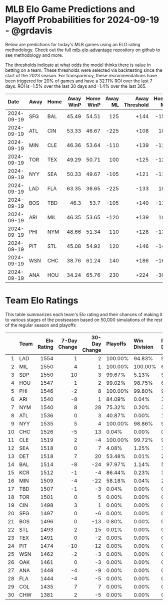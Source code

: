 # MLB Elo Game Predictions and Playoff Probabilities for 2024-09-19 - @grdavis
Below are predictions for today's MLB games using an ELO rating methodology. Check out the full [mlb-elo-advantage](https://github.com/grdavis/mlb-elo-advantage) repository on github to see methodology and more.

The thresholds indicate at what odds the model thinks there is value in betting on a team. These thresholds were selected via backtesting since the start of the 2023 season. For transparency, these recommendations have been triggered for 20% of games and have a 32.11% ROI over the last 7 days. ROI is -1.5% over the last 30 days and -1.4% over the last 365.

| Date       | Away   | Home   |   Away WinP |   Home WinP |   Away ML |   Away Threshold |   Home ML |   Home Threshold |
|:-----------|:-------|:-------|------------:|------------:|----------:|-----------------:|----------:|-----------------:|
| 2024-09-19 | SFG    | BAL    |       45.49 |       54.51 |       125 |             +144 |      -150 |             +104 |
| 2024-09-19 | ATL    | CIN    |       53.33 |       46.67 |      -225 |             +108 |       180 |             +138 |
| 2024-09-19 | MIN    | CLE    |       46.36 |       53.64 |      -110 |             +139 |      -110 |             +107 |
| 2024-09-19 | TOR    | TEX    |       49.29 |       50.71 |       100 |             +125 |      -120 |             +119 |
| 2024-09-19 | NYY    | SEA    |       50.33 |       49.67 |      -105 |             +121 |      -115 |             +123 |
| 2024-09-19 | LAD    | FLA    |       63.35 |       36.65 |      -225 |             -133 |       180 |             +203 |
| 2024-09-19 | BOS    | TBD    |       46.3  |       53.7  |      -105 |             +140 |      -115 |             +107 |
| 2024-09-19 | ARI    | MIL    |       46.35 |       53.65 |      -120 |             +139 |       100 |             +107 |
| 2024-09-19 | PHI    | NYM    |       48.66 |       51.34 |       110 |             +128 |      -130 |             +116 |
| 2024-09-19 | PIT    | STL    |       45.08 |       54.92 |       120 |             +146 |      -145 |             +102 |
| 2024-09-19 | WSN    | CHC    |       38.76 |       61.24 |       140 |             +186 |      -165 |             -123 |
| 2024-09-19 | ANA    | HOU    |       34.24 |       65.76 |       230 |             +224 |      -300 |             -145 |

# Team Elo Ratings
This table summarizes each team's Elo rating and their chances of making it to various stages of the postseason based on 50,000 simulations of the rest of the regular season and playoffs

|    | Team   |   Elo Rating |   7-Day Change |   30-Day Change | Playoffs   | Win Division   | Reach Div. Rd.   | Reach CS   | Reach WS   | Win WS   |
|---:|:-------|-------------:|---------------:|----------------:|:-----------|:---------------|:-----------------|:-----------|:-----------|:---------|
|  1 | LAD    |         1554 |              1 |               2 | 100.00%    | 94.83%         | 94.35%           | 50.13%     | 25.93%     | 15.39%   |
|  2 | MIL    |         1550 |              4 |               1 | 100.00%    | 100.00%        | 63.46%           | 31.80%     | 16.04%     | 9.08%    |
|  3 | SDP    |         1550 |             10 |               3 | 99.67%     | 5.13%          | 55.78%           | 27.58%     | 14.03%     | 7.84%    |
|  4 | HOU    |         1547 |              1 |               2 | 99.02%     | 98.75%         | 60.50%           | 33.88%     | 18.96%     | 9.13%    |
|  5 | PHI    |         1546 |             -2 |               8 | 100.00%    | 99.80%         | 96.00%           | 48.78%     | 24.13%     | 13.57%   |
|  6 | ARI    |         1540 |             -8 |               1 | 84.09%     | 0.04%          | 38.53%           | 17.79%     | 8.34%      | 4.51%    |
|  7 | NYM    |         1540 |              8 |              28 | 75.32%     | 0.20%          | 33.72%           | 15.69%     | 7.62%      | 4.10%    |
|  8 | ATL    |         1536 |              0 |               3 | 40.87%     | 0.00%          | 18.13%           | 8.22%      | 3.92%      | 2.06%    |
|  9 | NYY    |         1535 |              5 |               4 | 100.00%    | 98.86%         | 99.52%           | 55.60%     | 29.99%     | 13.97%   |
| 10 | CHC    |         1526 |             -5 |              13 | 0.04%      | 0.00%          | 0.02%            | 0.01%      | 0.00%      | 0.00%    |
| 11 | CLE    |         1519 |              2 |              -4 | 100.00%    | 99.72%         | 98.73%           | 47.47%     | 22.36%     | 9.20%    |
| 12 | SEA    |         1518 |              0 |               7 | 4.08%      | 1.25%          | 1.87%            | 0.81%      | 0.37%      | 0.15%    |
| 13 | DET    |         1518 |              7 |              20 | 53.48%     | 0.01%          | 23.66%           | 10.88%     | 5.12%      | 2.05%    |
| 14 | BAL    |         1514 |             -8 |             -24 | 97.97%     | 1.14%          | 51.64%           | 22.84%     | 10.46%     | 4.05%    |
| 15 | KCR    |         1512 |             -1 |              -4 | 86.44%     | 0.23%          | 39.17%           | 17.50%     | 7.95%      | 3.11%    |
| 16 | MIN    |         1509 |             -4 |             -22 | 58.18%     | 0.04%          | 24.62%           | 10.87%     | 4.74%      | 1.76%    |
| 17 | TBD    |         1507 |             -1 |              -3 | 0.04%      | 0.00%          | 0.01%            | 0.00%      | 0.00%      | 0.00%    |
| 18 | TOR    |         1501 |              0 |               5 | 0.00%      | 0.00%          | 0.00%            | 0.00%      | 0.00%      | 0.00%    |
| 19 | CIN    |         1498 |              3 |               1 | 0.00%      | 0.00%          | 0.00%            | 0.00%      | 0.00%      | 0.00%    |
| 20 | SFG    |         1497 |              0 |              -6 | 0.00%      | 0.00%          | 0.00%            | 0.00%      | 0.00%      | 0.00%    |
| 21 | BOS    |         1496 |              0 |             -13 | 0.80%      | 0.00%          | 0.28%            | 0.14%      | 0.05%      | 0.02%    |
| 22 | STL    |         1493 |              2 |              15 | 0.01%      | 0.00%          | 0.01%            | 0.00%      | 0.00%      | 0.00%    |
| 23 | TEX    |         1491 |              0 |              -2 | 0.00%      | 0.00%          | 0.00%            | 0.00%      | 0.00%      | 0.00%    |
| 24 | PIT    |         1474 |            -10 |             -12 | 0.00%      | 0.00%          | 0.00%            | 0.00%      | 0.00%      | 0.00%    |
| 25 | WSN    |         1462 |             -2 |              -3 | 0.00%      | 0.00%          | 0.00%            | 0.00%      | 0.00%      | 0.00%    |
| 26 | OAK    |         1461 |              0 |              -3 | 0.00%      | 0.00%          | 0.00%            | 0.00%      | 0.00%      | 0.00%    |
| 27 | ANA    |         1448 |             -4 |              -9 | 0.00%      | 0.00%          | 0.00%            | 0.00%      | 0.00%      | 0.00%    |
| 28 | FLA    |         1444 |             -4 |              -5 | 0.00%      | 0.00%          | 0.00%            | 0.00%      | 0.00%      | 0.00%    |
| 29 | COL    |         1435 |              7 |               7 | 0.00%      | 0.00%          | 0.00%            | 0.00%      | 0.00%      | 0.00%    |
| 30 | CHW    |         1381 |              2 |              -5 | 0.00%      | 0.00%          | 0.00%            | 0.00%      | 0.00%      | 0.00%    |